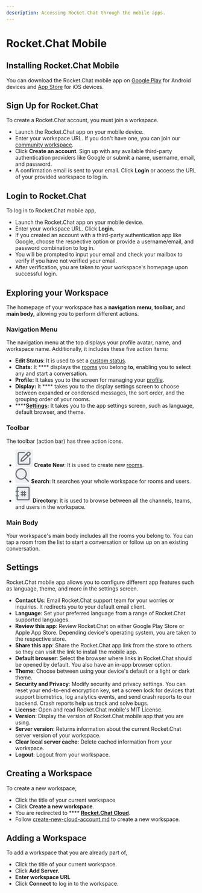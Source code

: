 ```yaml
---
description: Accessing Rocket.Chat through the mobile apps.
---
```


# Rocket.Chat Mobile

## Installing Rocket.Chat Mobile

You can download the Rocket.Chat mobile app on [Google Play](https://play.google.com/store/apps/details?id=chat.rocket.android\&hl=en\&gl=US) for Android devices and [App Store](https://apps.apple.com/us/app/rocket-chat/id1148741252) for iOS devices.

## Sign Up for Rocket.Chat

To create a Rocket.Chat account, you must join a workspace.&#x20;

* Launch the Rocket.Chat app on your mobile device.&#x20;
* Enter your workspace URL. If you don't have one, you can join our [community workspace](https://open.rocket.chat/).
* Click **Create an account**. Sign up with any available third-party authentication providers like Google or submit a name, username, email, and password.
* A confirmation email is sent to your email. Click **Login** or access the URL of your provided workspace to log in.

## Login to Rocket.Chat

To log in to Rocket.Chat mobile app,

* Launch the Rocket.Chat app on your mobile device.&#x20;
* Enter your workspace URL. Click **Login.**
* If you created an account with a third-party authentication app like Google, choose the respective option or provide a username/email, and password combination to log in.
* You will be prompted to input your email and check your mailbox to verify if you have not verified your email.
* After verification, you are taken to your workspace's homepage upon successful login.

## Exploring your Workspace

The homepage of your workspace has a **navigation menu**, **toolbar,** and **main body,** allowing you to perform different actions.

### Navigation Menu

The navigation menu at the top displays your profile avatar, name, and workspace name. Additionally, it includes these five action items:

* **Edit Status**: It is used to set a [custom status](../workspace-administration/user-status.md).
* **Chats:** It **** displays the [rooms](../workspace-administration/rooms.md) you belong t**o**, enabling you to select any and start a conversation.
* **Profile:** It takes you to the screen for managing your [profile](../rocket.chat-cloud/manage-your-cloud-account/profile.md).
* **Display:** It **** takes you to the display settings screen to choose between expanded or condensed messages, the sort order, and the grouping order of your rooms.
* ****[**Settings**](../workspace-administration/settings/)**:** It takes you to the app settings screen, such as language, default browser, and theme.

### Toolbar

The toolbar (action bar) has three action icons.

* <img src="../../.gitbook/assets/create icon.png" alt="" data-size="line"> **Create New**: It is used to create new [rooms](../user-guides/rooms/).
* <img src="../../.gitbook/assets/search icon.png" alt="" data-size="line"> **Search**: It searches your whole workspace for rooms and users.
* <img src="../../.gitbook/assets/hashtag icon.png" alt="" data-size="line"> **Directory**: It is used to browse between all the channels, teams, and users in the workspace.&#x20;

### Main Body

Your workspace's main body includes all the rooms you belong to. You can tap a room from the list to start a conversation or follow up on an existing conversation.

## Settings

Rocket.Chat mobile app allows you to configure different app features such as language, theme, and more in the settings screen.

* **Contact Us**: Email Rocket.Chat support team for your worries or inquiries. It redirects you to your default email client.
* **Language**: Set your preferred language from a range of  Rocket.Chat supported languages.
* **Review this app**: Review Rocket.Chat on either Google Play Store or Apple App Store. Depending device's operating system, you are taken to the respective store.
* **Share this app**: Share the Rocket.Chat app link from the store to others so they can visit the link to install the mobile app.
* **Default browser**: Select the browser where links in Rocket.Chat should be opened by default. You also have an in-app browser option.
* **Theme**: Choose between using your device's default or a light or dark theme.
* **Security and Privacy**: Modify security and privacy settings. You can reset your end-to-end encryption key, set a screen lock for devices that support biometrics, log analytics events, and send crash reports to our backend. Crash reports help us track and solve bugs.
* **License**: Open and read Rocket.Chat mobile's MIT License.
* **Version**: Display the version of Rocket.Chat mobile app that you are using.
* **Server version**: Returns information about the current Rocket.Chat server version of your workspace.&#x20;
* **Clear local server cache**: Delete cached information from your workspace.
* **Logout**: Logout from your workspace.

## Creating a Workspace

To create a new workspace,

* Click the title of your current workspace
* Click **Create a new workspace**.
* You are redirected to **** [**Rocket.Chat Cloud**](../rocket.chat-cloud/).&#x20;
* Follow [create-new-cloud-account.md](../rocket.chat-cloud/create-new-cloud-account.md "mention") to create a new workspace.

## Adding a Workspace

To add a workspace that you are already part of,

* Click the title of your current workspace.
* Click  **Add Server.**
* **Enter workspace URL**&#x20;
* Click **Connect** to log in to the workspace.
